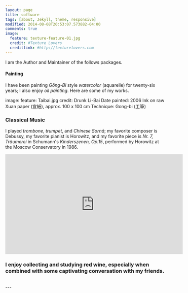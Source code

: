 ```yaml
---
layout: page
title: software
tags: [about, Jekyll, theme, responsive]
modified: 2014-08-08T20:53:07.573882-04:00
comments: true
image:
  feature: texture-feature-01.jpg
  credit: #Texture Lovers
  creditlink: #http://texturelovers.com
---
```

I am the Author and Maintainer of the follows packages. 

#### Painting

I have been painting *Gōng-Bi* style *watercolor* (aquarelle) for twenty-six years; I also enjoy *oil painting*. Here are some of my works.

image:
  feature: Taibai.jpg
  credit: Drunk Li-Bai
          Date painted: 2006
          Ink on raw Xuan paper (宣紙), approx. 100 x 100 cm
          Technique: Gong-bi (工筆)

  
### Classical Music
 I played *trombone*, *trumpet*, and *Chinese Sornā*; my favorite composer is Debussy, my favorite pianist is Horowitz, and my favorite piece is *Nr. 7, Träumerei* in Schumann's *Kinderszenen, Op.15*, performed by Horowitz at the Moscow Conservatory in 1986.

<iframe width="560" height="315" src="https://www.youtube.com/watch?v=qq7ncjhSqtk" frameborder="0"> </iframe>
 
### I enjoy collecting and studying red wine, especially when combined with some captivating conversation with my friends.

<br />
---